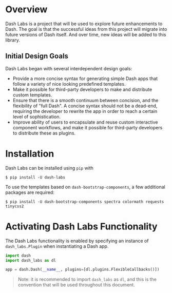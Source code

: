 # Overview
Dash Labs is a project that will be used to explore future enhancements to Dash. The goal is that the successful ideas from this project will migrate into future versions of Dash itself. And over time, new ideas will be added to this library.

## Initial Design Goals
Dash Labs began with several interdependent design goals:
 - Provide a more concise syntax for generating simple Dash apps that follow a variety of nice looking predefined templates.
 - Make it possible for third-party developers to make and distribute custom templates.
 - Ensure that there is a smooth continuum between concision, and the flexibility of "full Dash". A concise syntax should not be a dead-end, requiring the developer to rewrite the app in order to reach a certain level of sophistication.
 - Improve ability of users to encapsulate and reuse custom interactive component workflows, and make it possible for third-party developers to distribute these as plugins.
 
# Installation
Dash Labs can be installed using `pip` with

```
$ pip install -U dash-labs
```

To use the templates based on `dash-bootstrap-components`, a few additional packages are required:

```
$ pip install -U dash-bootstrap-components spectra colormath requests tinycss2
```
 
# Activating Dash Labs Functionality
The Dash Labs functionality is enabled by specifying an instance of `dash_labs.Plugin` when instantiating a Dash app.

```python
import dash
import dash_labs as dl

app = dash.Dash(__name__, plugins=[dl.plugins.FlexibleCallbacks()])
```

> Note: it is recommended to import `dash_labs` as `dl`, and this is the convention that will be used throughout this document.
